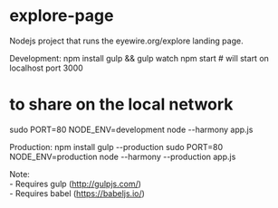 # explore-page

Nodejs project that runs the eyewire.org/explore landing page.

Development:
npm install
gulp && gulp watch
npm start # will start on localhost port 3000

# to share on the local network
sudo PORT=80 NODE_ENV=development node --harmony app.js

Production:
npm install
gulp --production
sudo PORT=80 NODE_ENV=production node --harmony --production app.js

Note:    
	- Requires gulp (http://gulpjs.com/)   
	- Requires babel (https://babeljs.io/)  